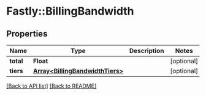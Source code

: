 # Fastly::BillingBandwidth

## Properties

| Name | Type | Description | Notes |
| ---- | ---- | ----------- | ----- |
| **total** | **Float** |  | [optional] |
| **tiers** | [**Array&lt;BillingBandwidthTiers&gt;**](BillingBandwidthTiers.md) |  | [optional] |

[[Back to API list]](../../README.md#endpoints) [[Back to README]](../../README.md)

